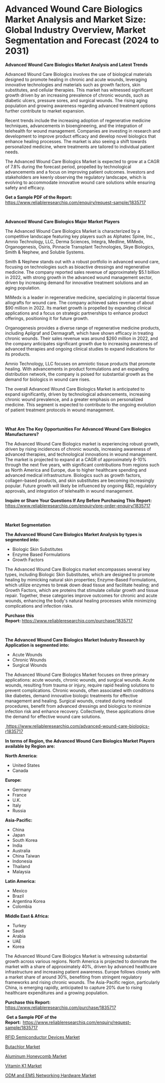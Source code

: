 <p><h1>Advanced Wound Care Biologics Market Analysis and Market Size: Global Industry Overview, Market Segmentation and Forecast (2024 to 2031)</h1></p><p><strong>Advanced Wound Care Biologics Market Analysis and Latest Trends</strong></p>
<p><p>Advanced Wound Care Biologics involves the use of biological materials designed to promote healing in chronic and acute wounds, leveraging innovative technologies and materials such as growth factors, skin substitutes, and cellular therapies. This market has witnessed significant growth driven by an increasing prevalence of chronic wounds, such as diabetic ulcers, pressure sores, and surgical wounds. The rising aging population and growing awareness regarding advanced treatment options further contribute to market expansion.</p><p>Recent trends include the increasing adoption of regenerative medicine techniques, advancements in bioengineering, and the integration of telehealth for wound management. Companies are investing in research and development to improve product efficacy and develop novel biologics that enhance healing processes. The market is also seeing a shift towards personalized medicine, where treatments are tailored to individual patient needs.</p><p>The Advanced Wound Care Biologics Market is expected to grow at a CAGR of 7.8% during the forecast period, propelled by technological advancements and a focus on improving patient outcomes. Investors and stakeholders are keenly observing the regulatory landscape, which is evolving to accommodate innovative wound care solutions while ensuring safety and efficacy.</p></p>
<p><strong>Get a Sample PDF of the Report:&nbsp;</strong> <a href="https://www.reliableresearchiq.com/enquiry/request-sample/1835717?utm_campaign=1554&utm_medium=2&utm_source=Github&utm_content=ia&utm_term=16102024&utm_id=advanced-wound-care-biologics">https://www.reliableresearchiq.com/enquiry/request-sample/1835717</a></p>
<p>&nbsp;</p>
<p><strong>Advanced Wound Care Biologics Major Market Players</strong></p>
<p><p>The Advanced Wound Care Biologics Market is characterized by a competitive landscape featuring key players such as Alphatec Spine, Inc., Amnio Technology, LLC, Derma Sciences, Integra, Medline, MiMedx, Organogenesis, Osiris, Pinnacle Transplant Technologies, Skye Biologics, Smith & Nephew, and Soluble Systems. </p><p>Smith & Nephew stands out with a robust portfolio in advanced wound care, focusing on technologies such as bioactive dressings and regenerative medicine. The company reported sales revenue of approximately $5.1 billion in 2022, with strong growth in the advanced wound management sector, driven by increasing demand for innovative treatment solutions and an aging population.</p><p>MiMedx is a leader in regenerative medicine, specializing in placental tissue allografts for wound care. The company achieved sales revenue of about $90 million in 2022. Its market growth is propelled by expanding clinical applications and a focus on strategic partnerships to enhance product offerings, positioning it for future growth.</p><p>Organogenesis provides a diverse range of regenerative medicine products, including Apligraf and Dermagraft, which have shown efficacy in treating chronic wounds. Their sales revenue was around $260 million in 2022, and the company anticipates significant growth due to increasing awareness of advanced therapies and ongoing clinical studies to expand indications for its products.</p><p>Amnio Technology, LLC focuses on amniotic tissue products that promote healing. With advancements in product formulations and an expanding distribution network, the company is poised for substantial growth as the demand for biologics in wound care rises.</p><p>The overall Advanced Wound Care Biologics Market is anticipated to expand significantly, driven by technological advancements, increasing chronic wound prevalence, and a greater emphasis on personalized medicine. This segment is expected to contribute to the ongoing evolution of patient treatment protocols in wound management.</p></p>
<p>&nbsp;</p>
<p><strong>What Are The Key Opportunities For Advanced Wound Care Biologics Manufacturers?</strong></p>
<p><p>The Advanced Wound Care Biologics market is experiencing robust growth, driven by rising incidences of chronic wounds, increasing awareness of advanced therapies, and technological innovations in wound management. The market is projected to expand at a CAGR of approximately 8-10% through the next five years, with significant contributions from regions such as North America and Europe, due to higher healthcare spending and advanced medical infrastructure. Biologics such as growth factors, collagen-based products, and skin substitutes are becoming increasingly popular. Future growth will likely be influenced by ongoing R&D, regulatory approvals, and integration of telehealth in wound management.</p></p>
<p><strong>Inquire or Share Your Questions If Any Before Purchasing This Report:</strong> <a href="https://www.reliableresearchiq.com/enquiry/pre-order-enquiry/1835717?utm_campaign=1554&utm_medium=2&utm_source=Github&utm_content=ia&utm_term=16102024&utm_id=advanced-wound-care-biologics">https://www.reliableresearchiq.com/enquiry/pre-order-enquiry/1835717</a></p>
<p>&nbsp;</p>
<p><strong>Market Segmentation</strong></p>
<p><strong>The Advanced Wound Care Biologics Market Analysis by types is segmented into:</strong></p>
<p><ul><li>Biologic Skin Substitutes</li><li>Enzyme Based Formulations</li><li>Growth Factors</li></ul></p>
<p><p>The Advanced Wound Care Biologics market encompasses several key types, including Biologic Skin Substitutes, which are designed to promote healing by mimicking natural skin properties; Enzyme-Based Formulations, which utilize enzymes to break down dead tissue and facilitate healing; and Growth Factors, which are proteins that stimulate cellular growth and tissue repair. Together, these categories improve outcomes for chronic and acute wounds, enhancing the body's natural healing processes while minimizing complications and infection risks.</p></p>
<p><strong>Purchase this Report:&nbsp;</strong><a href="https://www.reliableresearchiq.com/purchase/1835717?utm_campaign=1554&utm_medium=2&utm_source=Github&utm_content=ia&utm_term=16102024&utm_id=advanced-wound-care-biologics">https://www.reliableresearchiq.com/purchase/1835717</a></p>
<p>&nbsp;</p>
<p><strong>The Advanced Wound Care Biologics Market Industry Research by Application is segmented into:</strong></p>
<p><ul><li>Acute Wounds</li><li>Chronic Wounds</li><li>Surgical Wounds</li></ul></p>
<p><p>The Advanced Wound Care Biologics Market focuses on three primary applications: acute wounds, chronic wounds, and surgical wounds. Acute wounds, resulting from trauma or injury, require rapid healing solutions to prevent complications. Chronic wounds, often associated with conditions like diabetes, demand innovative biologic treatments for effective management and healing. Surgical wounds, created during medical procedures, benefit from advanced dressings and biologics to minimize infection risk and enhance recovery. Collectively, these applications drive the demand for effective wound care solutions.</p></p>
<p><a href="https://www.reliableresearchiq.com/advanced-wound-care-biologics-r1835717?utm_campaign=1554&utm_medium=2&utm_source=Github&utm_content=ia&utm_term=16102024&utm_id=advanced-wound-care-biologics">&nbsp;https://www.reliableresearchiq.com/advanced-wound-care-biologics-r1835717</a></p>
<p><strong>In terms of Region, the Advanced Wound Care Biologics Market Players available by Region are:</strong></p>
<p>
    <p> <strong> North America: </strong>
        <ul>
            <li>United States</li>
            <li>Canada</li>
        </ul>
        </p> 
    <p> <strong> Europe: </strong>
        <ul>
            <li>Germany</li>
            <li>France</li>
            <li>U.K.</li>
            <li>Italy</li>
            <li>Russia</li>
        </ul>
        </p> 
    <p> <strong> Asia-Pacific: </strong>
        <ul>
            <li>China</li>
            <li>Japan</li>
            <li>South Korea</li>
            <li>India</li>
            <li>Australia</li>
            <li>China Taiwan</li>
            <li>Indonesia</li>
            <li>Thailand</li>
            <li>Malaysia</li>
        </ul>
        </p> 
    <p> <strong> Latin America: </strong>
        <ul>
            <li>Mexico</li>
            <li>Brazil</li>
            <li>Argentina Korea</li>
            <li>Colombia</li>
        </ul>
        </p> 
    <p> <strong> Middle East & Africa: </strong>
        <ul>
            <li>Turkey</li>
            <li>Saudi</li>
            <li>Arabia</li>
            <li>UAE</li>
            <li>Korea</li>
        </ul>
    </p>
    </p>
<p><p>The Advanced Wound Care Biologics Market is witnessing substantial growth across various regions. North America is projected to dominate the market with a share of approximately 40%, driven by advanced healthcare infrastructure and increasing patient awareness. Europe follows closely with a market share of around 30%, benefiting from stringent regulatory frameworks and rising chronic wounds. The Asia-Pacific region, particularly China, is emerging rapidly, anticipated to capture 20% due to rising healthcare expenditures and a growing population.</p></p>
<p><strong>Purchase this Report: </strong><a href="https://www.reliableresearchiq.com/purchase/1835717?utm_campaign=1554&utm_medium=2&utm_source=Github&utm_content=ia&utm_term=16102024&utm_id=advanced-wound-care-biologics">https://www.reliableresearchiq.com/purchase/1835717</a></p>
<p>&nbsp;<strong>Get a Sample PDF of the Report:&nbsp;&nbsp;</strong><a href="https://www.reliableresearchiq.com/enquiry/request-sample/1835717?utm_campaign=1554&utm_medium=2&utm_source=Github&utm_content=ia&utm_term=16102024&utm_id=advanced-wound-care-biologics">https://www.reliableresearchiq.com/enquiry/request-sample/1835717</a></p>
<p><strong></strong></p>
<p><p><a href="https://github.com/dave2as/Market-Research-Report-List-1/blob/main/rfid-semiconductor-devices-market.md?utm_campaign=1554&utm_medium=2&utm_source=Github&utm_content=ia&utm_term=16102024&utm_id=advanced-wound-care-biologics">RFID Semiconductor Devices Market</a></p><p><a href="https://www.linkedin.com/pulse/butachlor-sector-surge-96-growth-roadmap-2031-mileele-axkrc?utm_campaign=1554&utm_medium=2&utm_source=Github&utm_content=ia&utm_term=16102024&utm_id=advanced-wound-care-biologics">Butachlor Market</a></p><p><a href="https://www.linkedin.com/pulse/aluminum-honeycomb-market-industry-trends-forecast-period-ct19c?utm_campaign=1554&utm_medium=2&utm_source=Github&utm_content=ia&utm_term=16102024&utm_id=advanced-wound-care-biologics">Aluminum Honeycomb Market</a></p><p><a href="https://www.linkedin.com/pulse/vitamin-k1-market-trends-detailed-study-its-segmentation-analyzing-pwbec?utm_campaign=1554&utm_medium=2&utm_source=Github&utm_content=ia&utm_term=16102024&utm_id=advanced-wound-care-biologics">Vitamin K1 Market</a></p><p><a href="https://github.com/khloet8sawender/Market-Research-Report-List-1/blob/main/odm-and-ems-networking-hardware-market.md?utm_campaign=1554&utm_medium=2&utm_source=Github&utm_content=ia&utm_term=16102024&utm_id=advanced-wound-care-biologics">ODM and EMS Networking Hardware Market</a></p></p>